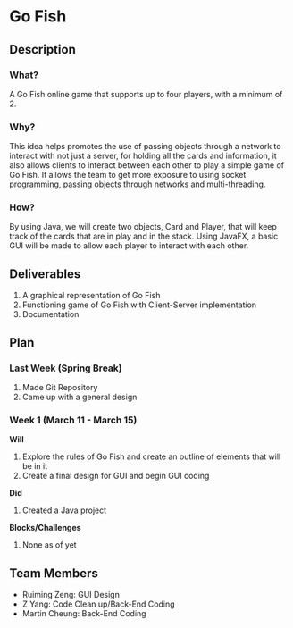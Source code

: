 # Go Fish
## Description
### What?
A Go Fish online game that supports up to four players, with a minimum of 2. 
### Why?
This idea helps promotes the use of passing objects through a network to interact with not just a server, for holding all the cards and information, it also allows clients to interact between each other to play a simple game of Go Fish. It allows the team to get more exposure to using socket programming, passing objects through networks and multi-threading.
### How?
By using Java, we will create two objects, Card and Player, that will keep track of the cards that are in play and in the stack. Using JavaFX, a basic GUI will be made to allow each player to interact with each other.
## Deliverables
1. A graphical representation of Go Fish 
2. Functioning game of Go Fish with Client-Server implementation
3. Documentation 
## Plan

### Last Week (Spring Break)
  1. Made Git Repository
  2. Came up with a general design

### Week 1 (March 11 - March 15)
  **Will**
  1. Explore the rules of Go Fish and create an outline of elements that will be in it
  2. Create a final design for GUI and begin GUI coding

  **Did**
  1. Created a Java project

  **Blocks/Challenges** 
  1. None as of yet

## Team Members
- Ruiming Zeng: GUI Design
- Z Yang: Code Clean up/Back-End Coding
- Martin Cheung: Back-End Coding
